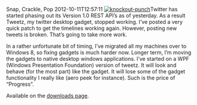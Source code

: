 Snap, Crackle, Pop
2012-10-11T12:57:11
[![knockout-punch](/content/images/blog/Snap-Crackle-Pop_729C/knockout-punch_thumb.jpg)](/content/images/blog/Snap-Crackle-Pop_729C/knockout-punch.jpg)Twitter has started phasing out its Version 1.0 REST API’s as of yesterday. As a result Tweetz, my twitter desktop gadget, stopped working. I’ve posted a very quick patch to get the timelines working again. However, posting new tweets is broken. That’s going to take more work.

In a rather unfortunate bit of timing, I’ve migrated all my machines over to Windows 8, so fixing gadgets is much harder now. Longer term, I’m moving the gadgets to native desktop windows applications. I’ve started on a WPF (Windows Presentation Foundation) version of tweetz. It will look and behave (for the most part) like the gadget. It will lose some of the gadget functionality I really like (aero peek for instance). Such is the price of “Progress”.

Available on the [downloads page](/downloads).
